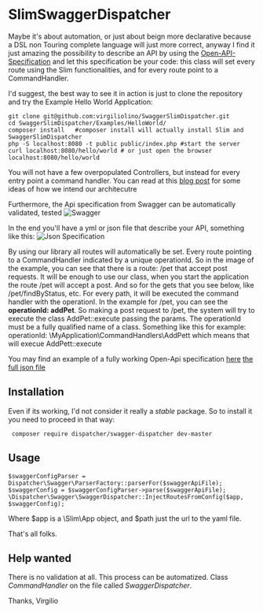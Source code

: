 # SlimSwaggerDispatcher

Maybe it's about automation, or just about beign more declarative because a DSL non Touring complete language will just more correct, anyway I find it just amazing the possibility to describe an API by using the [Open-API-Specification](https://github.com/OAI/OpenAPI-Specification/blob/master/README.md) and let this specification be your code: this class will set every route using the Slim functionalities, and for every route point to a CommandHandler.

I'd suggest, the best way to see it in action is just to clone the repository and try the Example Hello World Application:
```
git clone git@github.com:virgiliolino/SwaggerSlimDispatcher.git
cd SwaggerSlimDispatcher/Examples/HelloWorld/
composer install   #composer install will actually install Slim and SwaggerSlimDispatcher
php -S localhost:8080 -t public public/index.php #start the server
curl localhost:8080/hello/world # or just open the browser localhost:8080/hello/world
```

You will not have a few overpopulated Controllers, but instead for every entry point a command handler.
You can read at this [blog post](https://jenssegers.com/85/goodbye-controllers-hello-request-handlers?utm_campaign=Revue%20newsletter&utm_medium=Newsletter&utm_source=A%20Semana%20PHP) for some ideas of how we intend our architecutre 

Furthermore, the Api specification from Swagger can be automatically validated, tested
![Swagger](https://2434zd29misd3e4a4f1e73ki-wpengine.netdna-ssl.com/wp-content/uploads/2016/11/SwaggerHP_Design-.png)

In the end you'll have a yml or json file that describe your API, something like this:
![Json Specification](https://raw.githubusercontent.com/virgiliolino/SwaggerSlimDispatcher/master/swagger.png) 

By using our library all routes will automatically be set. Every route pointing to a CommandHandler indicated by a unique operationId.
So in the image of the example, you can see that there is a route:
/pet that accept post requests. It will be enough to use our class, when you start the application the route /pet will accept a post.
And so for the gets that you see below, like /pet/findByStatus, etc.
For every path, it will be executed the command handler with the operationI.
In the example for /pet, you can see the **operationId: addPet**. So making a post request to /pet, the system will try to execute the class AddPet::execute passing the params. The operationId must be a fully qualified name of a class. Something like this for example:
operationId: \MyApplication\CommandHandlers\AddPett
which means that will execue AddPett::execute

You may find an example of a fully working Open-Api specification [here](http://petstore.swagger.io/) [the full json file](http://petstore.swagger.io/v2/swagger.json)

## Installation

Even if its working, I'd not consider it really a *stable* package. So to install it you need to proceed in that way:
```
 composer require dispatcher/swagger-dispatcher dev-master
```

## Usage

```
$swaggerConfigParser = Dispatcher\Swagger\ParserFactory::parserFor($swaggerApiFile);
$swaggerConfig = $swaggerConfigParser->parse($swaggerApiFile);
\Dispatcher\Swagger\SwaggerDispatcher::InjectRoutesFromConfig($app, $swaggerConfig);        
```

Where $app is a \Slim\App object, and $path just the url to the yaml file.

That's all folks.



## Help wanted

There is no validation at all. This process can be automatized. Class *CommandHandler* on the file called *SwaggerDispatcher*.

Thanks,
Virgilio 
